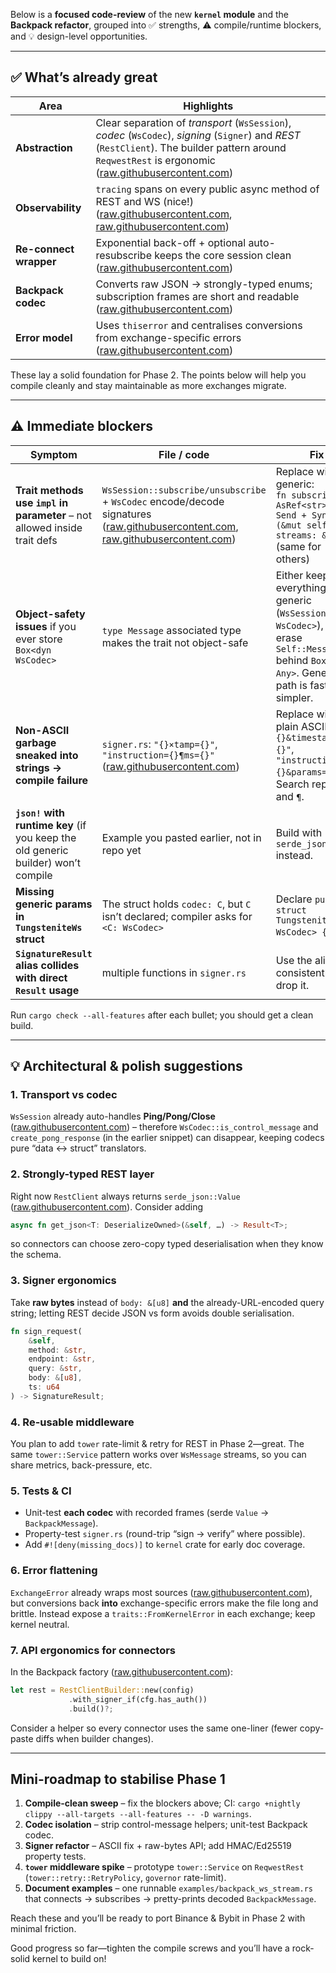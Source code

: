Below is a **focused code-review** of the new **`kernel` module** and the **Backpack refactor**, grouped into ✅ strengths, ⚠️ compile/runtime blockers, and 💡 design-level opportunities.

---

## ✅  What’s already great

| Area                   | Highlights                                                                                                                                                                                                  |
| ---------------------- | ----------------------------------------------------------------------------------------------------------------------------------------------------------------------------------------------------------- |
| **Abstraction**        | Clear separation of *transport* (`WsSession`), *codec* (`WsCodec`), *signing* (`Signer`) and *REST* (`RestClient`).  The builder pattern around `ReqwestRest` is ergonomic ([raw.githubusercontent.com][1]) |
| **Observability**      | `tracing` spans on every public async method of REST and WS (nice!) ([raw.githubusercontent.com][1], [raw.githubusercontent.com][2])                                                                        |
| **Re-connect wrapper** | Exponential back-off + optional auto-resubscribe keeps the core session clean ([raw.githubusercontent.com][2])                                                                                              |
| **Backpack codec**     | Converts raw JSON → strongly-typed enums; subscription frames are short and readable ([raw.githubusercontent.com][3])                                                                                       |
| **Error model**        | Uses `thiserror` and centralises conversions from exchange-specific errors ([raw.githubusercontent.com][4])                                                                                                 |

These lay a solid foundation for Phase 2.  The points below will help you compile cleanly and stay maintainable as more exchanges migrate.

---

## ⚠️  Immediate blockers

| Symptom                                                                          | File / code                                                                                                                              | Fix                                                                                                                                              |
| -------------------------------------------------------------------------------- | ---------------------------------------------------------------------------------------------------------------------------------------- | ------------------------------------------------------------------------------------------------------------------------------------------------ |
| **Trait methods use `impl` in parameter** – not allowed inside trait defs        | `WsSession::subscribe/unsubscribe` + `WsCodec` encode/decode signatures ([raw.githubusercontent.com][2], [raw.githubusercontent.com][5]) | Replace with a generic: <br>`fn subscribe<S: AsRef<str> + Send + Sync>(&mut self, streams: &[S]) …` <br>(same for others)                        |
| **Object-safety issues** if you ever store `Box<dyn WsCodec>`                    | `type Message` associated type makes the trait not object-safe                                                                           | Either keep everything generic (`WsSession<C: WsCodec>`), **or** erase `Self::Message` behind `Box<dyn Any>`.  Generic path is faster & simpler. |
| **Non-ASCII garbage sneaked into strings → compile failure**                     | `signer.rs`: `"{}×tamp={}"`, `"instruction={}¶ms={}"` ([raw.githubusercontent.com][6])                                                   | Replace with plain ASCII (`"{}&timestamp={}"`, `"instruction={}&params={}"`).  Search repo for `×` and `¶`.                                      |
| **`json!` with runtime key** (if you keep the old generic builder) won’t compile | Example you pasted earlier, not in repo yet                                                                                              | Build with `serde_json::Map` instead.                                                                                                            |
| **Missing generic params in `TungsteniteWs` struct**                             | The struct holds `codec: C`, but `C` isn’t declared; compiler asks for `<C: WsCodec>`                                                    | Declare `pub struct TungsteniteWs<C: WsCodec> { … }`.                                                                                            |
| **`SignatureResult` alias collides with direct `Result` usage**                  | multiple functions in `signer.rs`                                                                                                        | Use the alias consistently or drop it.                                                                                                           |

Run `cargo check --all-features` after each bullet; you should get a clean build.

---

## 💡  Architectural & polish suggestions

### 1. Transport vs codec

`WsSession` already auto-handles **Ping/Pong/Close** ([raw.githubusercontent.com][2]) – therefore `WsCodec::is_control_message` and `create_pong_response` (in the earlier snippet) can disappear, keeping codecs pure “data ↔︎ struct” translators.

### 2. Strongly-typed REST layer

Right now `RestClient` always returns `serde_json::Value` ([raw.githubusercontent.com][1]).  Consider adding

```rust
async fn get_json<T: DeserializeOwned>(&self, …) -> Result<T>;
```

so connectors can choose zero-copy typed deserialisation when they know the schema.

### 3. Signer ergonomics

Take **raw bytes** instead of `body: &[u8]` **and** the already-URL-encoded query string; letting REST decide JSON vs form avoids double serialisation.

```rust
fn sign_request(
    &self,
    method: &str,
    endpoint: &str,
    query: &str,
    body: &[u8],
    ts: u64
) -> SignatureResult;
```

### 4. Re-usable middleware

You plan to add `tower` rate-limit & retry for REST in Phase 2—great.  The same `tower::Service` pattern works over `WsMessage` streams, so you can share metrics, back-pressure, etc.

### 5. Tests & CI

* Unit-test **each codec** with recorded frames (serde `Value` → `BackpackMessage`).
* Property-test `signer.rs` (round-trip “sign → verify” where possible).
* Add `#![deny(missing_docs)]` to `kernel` crate for early doc coverage.

### 6. Error flattening

`ExchangeError` already wraps most sources ([raw.githubusercontent.com][4]), but conversions back **into** exchange-specific errors make the file long and brittle.  Instead expose a `traits::FromKernelError` in each exchange; keep kernel neutral.

### 7. API ergonomics for connectors

In the Backpack factory ([raw.githubusercontent.com][7]):

```rust
let rest = RestClientBuilder::new(config)
             .with_signer_if(cfg.has_auth())
             .build()?;
```

Consider a helper so every connector uses the same one-liner (fewer copy-paste diffs when builder changes).

---

## Mini-roadmap to stabilise Phase 1

1. **Compile-clean sweep** – fix the blockers above; CI: `cargo +nightly clippy --all-targets --all-features -- -D warnings`. 
2. **Codec isolation** – strip control-message helpers; unit-test Backpack codec.
3. **Signer refactor** – ASCII fix + raw-bytes API; add HMAC/Ed25519 property tests.
4. **`tower` middleware spike** – prototype `tower::Service` on `ReqwestRest` (`tower::retry::RetryPolicy`, `governor` rate-limit).
5. **Document examples** – one runnable `examples/backpack_ws_stream.rs` that connects → subscribes → pretty-prints decoded `BackpackMessage`.

Reach these and you’ll be ready to port Binance & Bybit in Phase 2 with minimal friction.

Good progress so far—tighten the compile screws and you’ll have a rock-solid kernel to build on!

[1]: https://raw.githubusercontent.com/createMonster/lotusx/kernal-refactor/src/core/kernel/rest.rs "raw.githubusercontent.com"
[2]: https://raw.githubusercontent.com/createMonster/lotusx/kernal-refactor/src/core/kernel/ws.rs "raw.githubusercontent.com"
[3]: https://raw.githubusercontent.com/createMonster/lotusx/kernal-refactor/src/exchanges/backpack/codec.rs "raw.githubusercontent.com"
[4]: https://raw.githubusercontent.com/createMonster/lotusx/kernal-refactor/src/core/errors.rs "raw.githubusercontent.com"
[5]: https://raw.githubusercontent.com/createMonster/lotusx/kernal-refactor/src/core/kernel/codec.rs "raw.githubusercontent.com"
[6]: https://raw.githubusercontent.com/createMonster/lotusx/kernal-refactor/src/core/kernel/signer.rs "raw.githubusercontent.com"
[7]: https://raw.githubusercontent.com/createMonster/lotusx/kernal-refactor/src/exchanges/backpack/mod.rs "raw.githubusercontent.com"
